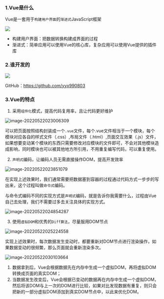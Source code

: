 ### 1.Vue是什么

Vue是一套用于`构建用户界面`的`渐进式`JavaScript框架

![](https://tva1.sinaimg.cn/large/e6c9d24egy1h2gkrq465hj21g40qy0xw.jpg)

- 构建用户界面：把数据转换构建成界面的过程
- 渐进式：简单应用可以使用Vue的核心库，复杂应用可以使用Vue提供的插件库

### 2.谁开发的

![](https://tva1.sinaimg.cn/large/e6c9d24egy1h2gl0u2vdbj21ga0q4q7f.jpg)

GitHub：https://github.com/yyx990803

### 3.Vue的特点

1. 采用`组件化`模式，提高代码复用率，且让代码更好维护

![image-20220522023006309](https://tva1.sinaimg.cn/large/e6c9d24egy1h2gnk5es6nj21320i8tdk.jpg)

可以把页面按照结构封装成一个`.vue`文件，每个.vue文件相当于一个模块，每个模块对应各自的样式文件（.css）,布局文件（.html）,页面交互效果（.js）文件，如果想要变动某个模块的东西只需要修改对应模块的文件即可，不会对其他模块造成影响，同时模块也可以被其他地方所引用，不用重复编写代码，可以重复使用。

2. `声明式`编码，让编码人员无需直接操作DOM，提高开发效率

![image-20220522023851079](https://tva1.sinaimg.cn/large/e6c9d24egy1h2gnkd8fzbj217207qq3y.jpg)

在实现上述效果时，我们通常需要把数据塞到容器的过程通过代码方式一步步的写出来，这个过程叫做`命令式`编码。

与命令式编码不同的实现方式是`声明式`编码，就是告诉你我需要什么，过程由Vue自己去处理，我们不需要过多去关注具体的实现方式。

![image-20220522024854287](https://tva1.sinaimg.cn/large/e6c9d24egy1h2gnkivaxmj21bw0eg0ut.jpg)

3. 使用`虚拟DOM`和优秀的`Diff算法`，尽量服用DOM节点

![image-20220522025224558](https://tva1.sinaimg.cn/large/e6c9d24egy1h2gnknxlm1j215k0q0jv6.jpg)

实现上述效果时，每次数据发生变动时，都要重新对DOM节点进行渲染操作，如果数据变动的很频繁，那么页面就会重新渲染多次。

![image-20220522030103664](https://tva1.sinaimg.cn/large/e6c9d24egy1h2gnkv1v9oj21cc0q0q8y.jpg)

1. 数据拿到后，Vue会根据数据先在内存中生成一个虚拟DOM，再将虚拟DOM转换成页面的真实DOM；
2. 当数据发生改变后，Vue会根据已变动的数据再在内存中生成一个虚拟DOM，然后将该DOM与上一次的DOM进行比较，如果对比发现数据有重复，则只会把新的一部分虚拟DOM添加到真实DOM节点中，以此来优化DOM。